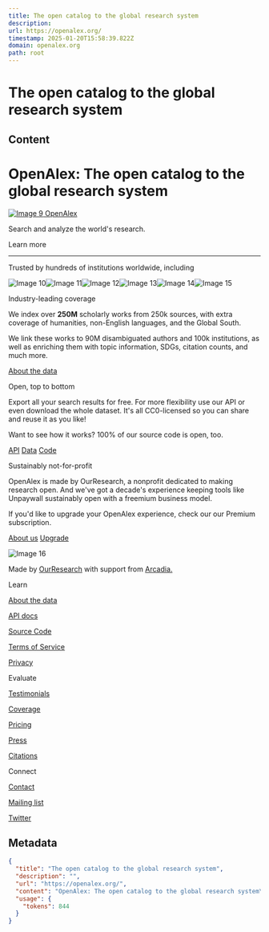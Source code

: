 ```yaml
---
title: The open catalog to the global research system
description: 
url: https://openalex.org/
timestamp: 2025-01-20T15:58:39.822Z
domain: openalex.org
path: root
---
```


# The open catalog to the global research system



## Content

OpenAlex: The open catalog to the global research system
===============

 [![Image 9](https://openalex.org/img/openalex-logo-icon-black-and-white.ea51cede.png) OpenAlex](https://openalex.org/)

Search and analyze the world's research.

Learn more

* * *

Trusted by hundreds of institutions worldwide, including

![Image 10](https://upload.wikimedia.org/wikipedia/commons/thumb/0/0e/Logo_of_Sorbonne_University.svg/320px-Logo_of_Sorbonne_University.svg.png)![Image 11](https://upload.wikimedia.org/wikipedia/en/thumb/a/a0/American_Chemical_Society_logo.svg/240px-American_Chemical_Society_logo.svg.png)![Image 12](https://upload.wikimedia.org/wikipedia/commons/thumb/9/95/Logo_EPFL_2019.svg/320px-Logo_EPFL_2019.svg.png)![Image 13](https://upload.wikimedia.org/wikipedia/commons/thumb/f/f7/Logo_Bayer.svg/240px-Logo_Bayer.svg.png)![Image 14](https://upload.wikimedia.org/wikipedia/commons/7/7d/Jisc_logo.png)![Image 15](https://upload.wikimedia.org/wikipedia/commons/thumb/a/ae/Chan_Zuckerberg_Initiative.svg/320px-Chan_Zuckerberg_Initiative.svg.png)

Industry-leading coverage

We index over **250M** scholarly works from 250k sources, with extra coverage of humanities, non-English languages, and the Global South.

We link these works to 90M disambiguated authors and 100k institutions, as well as enriching them with topic information, SDGs, citation counts, and much more.

[About the data](https://help.openalex.org/)

Open, top to bottom

Export all your search results for free. For more flexibility use our API or even download the whole dataset. It's all CC0-licensed so you can share and reuse it as you like!

Want to see how it works? 100% of our source code is open, too.

[API](https://docs.openalex.org/) [Data](https://docs.openalex.org/download-all-data/openalex-snapshot) [Code](https://github.com/ourresearch)

Sustainably not-for-profit

OpenAlex is made by OurResearch, a nonprofit dedicated to making research open. And we've got a decade's experience keeping tools like Unpaywall sustainably open with a freemium business model.

If you'd like to upgrade your OpenAlex experience, check our our Premium subscription.

[About us](https://ourresearch.org/) [Upgrade](https://help.openalex.org/pricing)

![Image 16](https://openalex.org/img/logo-full-small.a21c0984.png)

Made by [OurResearch](https://ourresearch.org/) with support from [Arcadia.](https://www.arcadiafund.org.uk/)

Learn

[About the data](https://help.openalex.org/)

[API docs](https://docs.openalex.org/)

[Source Code](https://github.com/ourresearch)

[Terms of Service](https://openalex.org/OpenAlex_termsofservice.pdf)

[Privacy](https://openalex.org/OpenAlex_privacy_policy.pdf)

Evaluate

[Testimonials](https://openalex.org/testimonials)

[Coverage](https://help.openalex.org/hc/en-us/articles/27190301279127-How-does-the-coverage-of-OpenAlex-compare-to-other-databases)

[Pricing](https://help.openalex.org/pricing)

[Press](https://help.openalex.org/hc/en-us/articles/29039538348823-OpenAlex-in-the-News)

[Citations](https://openalex.org/works-citing-openalex)

Connect

[Contact](https://openalex.zendesk.com/hc/requests/new)

[Mailing list](https://groups.google.com/g/openalex-users)

[Twitter](https://twitter.com/openalex_org)

## Metadata

```json
{
  "title": "The open catalog to the global research system",
  "description": "",
  "url": "https://openalex.org/",
  "content": "OpenAlex: The open catalog to the global research system\n===============\n\n [![Image 9](https://openalex.org/img/openalex-logo-icon-black-and-white.ea51cede.png) OpenAlex](https://openalex.org/)\n\nSearch and analyze the world's research.\n\nLearn more\n\n* * *\n\nTrusted by hundreds of institutions worldwide, including\n\n![Image 10](https://upload.wikimedia.org/wikipedia/commons/thumb/0/0e/Logo_of_Sorbonne_University.svg/320px-Logo_of_Sorbonne_University.svg.png)![Image 11](https://upload.wikimedia.org/wikipedia/en/thumb/a/a0/American_Chemical_Society_logo.svg/240px-American_Chemical_Society_logo.svg.png)![Image 12](https://upload.wikimedia.org/wikipedia/commons/thumb/9/95/Logo_EPFL_2019.svg/320px-Logo_EPFL_2019.svg.png)![Image 13](https://upload.wikimedia.org/wikipedia/commons/thumb/f/f7/Logo_Bayer.svg/240px-Logo_Bayer.svg.png)![Image 14](https://upload.wikimedia.org/wikipedia/commons/7/7d/Jisc_logo.png)![Image 15](https://upload.wikimedia.org/wikipedia/commons/thumb/a/ae/Chan_Zuckerberg_Initiative.svg/320px-Chan_Zuckerberg_Initiative.svg.png)\n\nIndustry-leading coverage\n\nWe index over **250M** scholarly works from 250k sources, with extra coverage of humanities, non-English languages, and the Global South.\n\nWe link these works to 90M disambiguated authors and 100k institutions, as well as enriching them with topic information, SDGs, citation counts, and much more.\n\n[About the data](https://help.openalex.org/)\n\nOpen, top to bottom\n\nExport all your search results for free. For more flexibility use our API or even download the whole dataset. It's all CC0-licensed so you can share and reuse it as you like!\n\nWant to see how it works? 100% of our source code is open, too.\n\n[API](https://docs.openalex.org/) [Data](https://docs.openalex.org/download-all-data/openalex-snapshot) [Code](https://github.com/ourresearch)\n\nSustainably not-for-profit\n\nOpenAlex is made by OurResearch, a nonprofit dedicated to making research open. And we've got a decade's experience keeping tools like Unpaywall sustainably open with a freemium business model.\n\nIf you'd like to upgrade your OpenAlex experience, check our our Premium subscription.\n\n[About us](https://ourresearch.org/) [Upgrade](https://help.openalex.org/pricing)\n\n![Image 16](https://openalex.org/img/logo-full-small.a21c0984.png)\n\nMade by [OurResearch](https://ourresearch.org/) with support from [Arcadia.](https://www.arcadiafund.org.uk/)\n\nLearn\n\n[About the data](https://help.openalex.org/)\n\n[API docs](https://docs.openalex.org/)\n\n[Source Code](https://github.com/ourresearch)\n\n[Terms of Service](https://openalex.org/OpenAlex_termsofservice.pdf)\n\n[Privacy](https://openalex.org/OpenAlex_privacy_policy.pdf)\n\nEvaluate\n\n[Testimonials](https://openalex.org/testimonials)\n\n[Coverage](https://help.openalex.org/hc/en-us/articles/27190301279127-How-does-the-coverage-of-OpenAlex-compare-to-other-databases)\n\n[Pricing](https://help.openalex.org/pricing)\n\n[Press](https://help.openalex.org/hc/en-us/articles/29039538348823-OpenAlex-in-the-News)\n\n[Citations](https://openalex.org/works-citing-openalex)\n\nConnect\n\n[Contact](https://openalex.zendesk.com/hc/requests/new)\n\n[Mailing list](https://groups.google.com/g/openalex-users)\n\n[Twitter](https://twitter.com/openalex_org)",
  "usage": {
    "tokens": 844
  }
}
```
